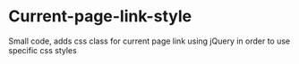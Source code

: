 Current-page-link-style
=======================

Small code, adds css class for current page link using jQuery in order to use specific css styles
